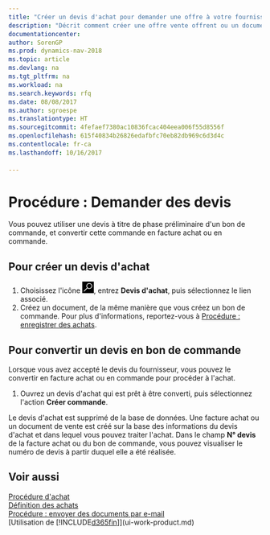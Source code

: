 ```yaml
---
title: "Créer un devis d'achat pour demander une offre à votre fournisseur"
description: "Décrit comment créer une offre vente offrent ou un document de demande de proposition pour enregistrer votre offre à un client pour vendre des produits dans certaines conditions."
documentationcenter: 
author: SorenGP
ms.prod: dynamics-nav-2018
ms.topic: article
ms.devlang: na
ms.tgt_pltfrm: na
ms.workload: na
ms.search.keywords: rfq
ms.date: 08/08/2017
ms.author: sgroespe
ms.translationtype: HT
ms.sourcegitcommit: 4fefaef7380ac10836fcac404eea006f55d8556f
ms.openlocfilehash: 615f40834b26826edafbfc70eb82db969c6d3d4c
ms.contentlocale: fr-ca
ms.lasthandoff: 10/16/2017

---
```

# <a name="how-to-request-quotes"></a>Procédure : Demander des devis
Vous pouvez utiliser une devis à titre de phase préliminaire d'un bon de commande, et convertir cette commande en facture achat ou en commande.


## <a name="to-create-a-purchase-quote"></a>Pour créer un devis d'achat
1. Choisissez l'icône ![Page ou rapport pour la recherche](media/ui-search/search_small.png "icône Page ou rapport pour la recherche"), entrez **Devis d'achat**, puis sélectionnez le lien associé.
2. Créez un document, de la même manière que vous créez un bon de commande. Pour plus d'informations, reportez-vous à [Procédure : enregistrer des achats](purchasing-how-record-purchases.md).

## <a name="to-convert-a-purchase-quote-to-a-purchase-order"></a>Pour convertir un devis en bon de commande
Lorsque vous avez accepté le devis du fournisseur, vous pouvez le convertir en facture achat ou en commande pour procéder à l'achat.

1. Ouvrez un devis d'achat qui est prêt à être converti, puis sélectionnez l'action **Créer commande**.

Le devis d'achat est supprimé de la base de données. Une facture achat ou un document de vente est créé sur la base des informations du devis d'achat et dans lequel vous pouvez traiter l'achat. Dans le champ **N° devis** de la facture achat ou du bon de commande, vous pouvez visualiser le numéro de devis à partir duquel elle a été réalisée.

## <a name="see-also"></a>Voir aussi
[Procédure d'achat](purchasing-manage-purchasing.md)  
[Définition des achats](purchasing-setup-purchasing.md)  
[Procédure : envoyer des documents par e-mail](ui-how-send-documents-email.md)  
[Utilisation de [!INCLUDE[d365fin](includes/d365fin_md.md)]](ui-work-product.md)

